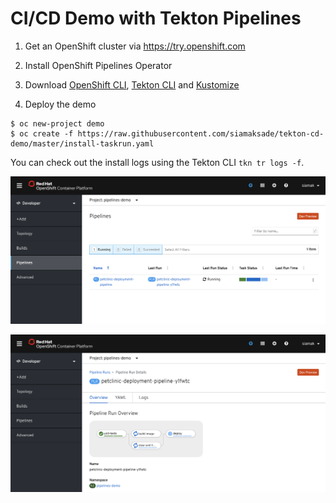 # CI/CD Demo with Tekton Pipelines


1. Get an OpenShift cluster via https://try.openshift.com

2. Install OpenShift Pipelines Operator

3. Download [OpenShift CLI](https://mirror.openshift.com/pub/openshift-v4/clients/ocp/latest/), [Tekton CLI](https://github.com/tektoncd/cli/releases) and [Kustomize](https://github.com/kubernetes-sigs/kustomize/releases/tag/kustomize%2Fv3.4.0)

3. Deploy the demo

  ```
  $ oc new-project demo
  $ oc create -f https://raw.githubusercontent.com/siamaksade/tekton-cd-demo/master/install-taskrun.yaml
  ```

  You can check out the install logs using the Tekton CLI `tkn tr logs -f`.

![Pipelines in Dev Console](docs/images/pipelines.png)

![Pipeline Diagram](docs/images/pipeline-diagram.png)